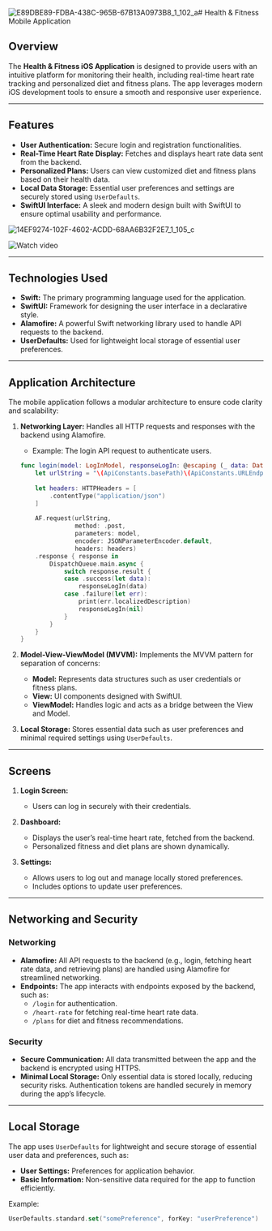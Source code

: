 ![E89DBE89-FDBA-438C-965B-67B13A0973B8_1_102_a](https://github.com/user-attachments/assets/48cb6ffd-702f-4fc2-a7fc-fbd7a8fc0c58)# Health & Fitness Mobile Application

## Overview

The **Health & Fitness iOS Application** is designed to provide users with an intuitive platform for monitoring their health, including real-time heart rate tracking and personalized diet and fitness plans. 
The app leverages modern iOS development tools to ensure a smooth and responsive user experience.

---

## Features

- **User Authentication:** Secure login and registration functionalities.
- **Real-Time Heart Rate Display:** Fetches and displays heart rate data sent from the backend.
- **Personalized Plans:** Users can view customized diet and fitness plans based on their health data.
- **Local Data Storage:** Essential user preferences and settings are securely stored using `UserDefaults`.
- **SwiftUI Interface:** A sleek and modern design built with SwiftUI to ensure optimal usability and performance.

![14EF9274-102F-4602-ACDD-68AA6B32F2E7_1_105_c](https://github.com/user-attachments/assets/a44cff23-5a37-4a07-8f61-7a737eb923a2)

![Watch video](https://youtube.com/shorts/456uogp4eRI)


---

## Technologies Used

- **Swift:** The primary programming language used for the application.
- **SwiftUI:** Framework for designing the user interface in a declarative style.
- **Alamofire:** A powerful Swift networking library used to handle API requests to the backend.
- **UserDefaults:** Used for lightweight local storage of essential user preferences.

---

## Application Architecture

The mobile application follows a modular architecture to ensure code clarity and scalability:

1. **Networking Layer:** Handles all HTTP requests and responses with the backend using Alamofire.
    - Example: The login API request to authenticate users.
    ```swift
    func login(model: LogInModel, responseLogIn: @escaping (_ data: Data?) -> Void) {
        let urlString = "\(ApiConstants.basePath)\(ApiConstants.URLEndpoint.login)"
        
        let headers: HTTPHeaders = [
            .contentType("application/json")
        ]
        
        AF.request(urlString,
                   method: .post,
                   parameters: model,
                   encoder: JSONParameterEncoder.default,
                   headers: headers)
        .response { response in
            DispatchQueue.main.async {
                switch response.result {
                case .success(let data):
                    responseLogIn(data)
                case .failure(let err):
                    print(err.localizedDescription)
                    responseLogIn(nil)
                }
            }
        }
    }
    ```

2. **Model-View-ViewModel (MVVM):** Implements the MVVM pattern for separation of concerns:
   - **Model:** Represents data structures such as user credentials or fitness plans.
   - **View:** UI components designed with SwiftUI.
   - **ViewModel:** Handles logic and acts as a bridge between the View and Model.

3. **Local Storage:** Stores essential data such as user preferences and minimal required settings using `UserDefaults`.

---

## Screens

1. **Login Screen:**
   - Users can log in securely with their credentials.
   
2. **Dashboard:**
   - Displays the user’s real-time heart rate, fetched from the backend.
   - Personalized fitness and diet plans are shown dynamically.

3. **Settings:**
   - Allows users to log out and manage locally stored preferences.
   - Includes options to update user preferences.

---

## Networking and Security

### Networking
- **Alamofire:** All API requests to the backend (e.g., login, fetching heart rate data, and retrieving plans) are handled using Alamofire for streamlined networking.
- **Endpoints:** The app interacts with endpoints exposed by the backend, such as:
  - `/login` for authentication.
  - `/heart-rate` for fetching real-time heart rate data.
  - `/plans` for diet and fitness recommendations.

### Security
- **Secure Communication:** All data transmitted between the app and the backend is encrypted using HTTPS.
- **Minimal Local Storage:** Only essential data is stored locally, reducing security risks. Authentication tokens are handled securely in memory during the app’s lifecycle.

---

## Local Storage

The app uses `UserDefaults` for lightweight and secure storage of essential user data and preferences, such as:
- **User Settings:** Preferences for application behavior.
- **Basic Information:** Non-sensitive data required for the app to function efficiently.

Example:
```swift
UserDefaults.standard.set("somePreference", forKey: "userPreference")
```

